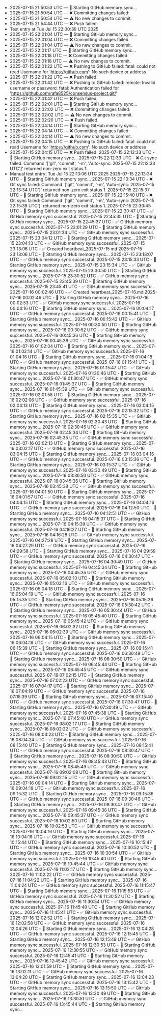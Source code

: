 - 2025-07-15 21:50:53 UTC — 🔄 Starting GitHub memory sync...
- 2025-07-15 21:50:54 UTC — ❌ Committing changes failed: 
- 2025-07-15 21:50:54 UTC — ⚠️ No new changes to commit.
- 2025-07-15 21:54:44 UTC — ❌ Push failed.
- Test entry at Tue Jul 15 22:00:39 UTC 2025
- 2025-07-15 22:01:04 UTC — 🔄 Starting GitHub memory sync...
- 2025-07-15 22:01:04 UTC — ❌ Committing changes failed: 
- 2025-07-15 22:01:04 UTC — ⚠️ No new changes to commit.
- 2025-07-15 22:01:17 UTC — 🔄 Starting GitHub memory sync...
- 2025-07-15 22:01:18 UTC — ❌ Committing changes failed: 
- 2025-07-15 22:01:18 UTC — ⚠️ No new changes to commit.
- 2025-07-15 22:01:22 UTC — ❌ Pushing to GitHub failed: fatal: could not read Username for 'https://github.com': No such device or address
- 2025-07-15 22:01:22 UTC — ❌ Push failed.
- 2025-07-15 22:01:42 UTC — ❌ Pushing to GitHub failed: remote: Invalid username or password.
fatal: Authentication failed for 'https://github.com/rafa8525/consensus-project.git/'
- 2025-07-15 22:01:42 UTC — ❌ Push failed.
- 2025-07-15 22:02:01 UTC — 🔄 Starting GitHub memory sync...
- 2025-07-15 22:02:02 UTC — ❌ Committing changes failed: 
- 2025-07-15 22:02:02 UTC — ⚠️ No new changes to commit.
- 2025-07-15 22:02:20 UTC — ❌ Push failed.
- 2025-07-15 22:04:14 UTC — 🔄 Starting GitHub memory sync...
- 2025-07-15 22:04:14 UTC — ❌ Committing changes failed: 
- 2025-07-15 22:04:14 UTC — ⚠️ No new changes to commit.
- 2025-07-15 22:04:15 UTC — ❌ Pushing to GitHub failed: fatal: could not read Username for 'https://github.com': No such device or address
- 2025-07-15 22:04:15 UTC — ❌ Push failed.
2025-07-15 22:12:33 UTC - 🔄 Starting GitHub memory sync...
2025-07-15 22:12:33 UTC - ❌ Git sync failed: Command '['git', 'commit', '-m', 'Auto-sync: 2025-07-15 22:12:33 UTC']' returned non-zero exit status 1.
- Manual test entry: Tue Jul 15 22:13:06 UTC 2025
2025-07-15 22:13:34 UTC - 🔄 Starting GitHub memory sync...
2025-07-15 22:13:34 UTC - ❌ Git sync failed: Command '['git', 'commit', '-m', 'Auto-sync: 2025-07-15 22:13:34 UTC']' returned non-zero exit status 1.
2025-07-15 22:15:37 UTC - 🔄 Starting GitHub memory sync...
2025-07-15 22:15:40 UTC - ❌ Git sync failed: Command '['git', 'commit', '-m', 'Auto-sync: 2025-07-15 22:15:39 UTC']' returned non-zero exit status 1.
2025-07-15 22:30:45 UTC - 🔄 Starting GitHub memory sync...
2025-07-15 22:30:47 UTC - ✅ GitHub memory sync successful.
2025-07-15 22:45:35 UTC - 🔄 Starting GitHub memory sync...
2025-07-15 22:45:37 UTC - ✅ GitHub memory sync successful.
2025-07-15 23:01:29 UTC - 🔄 Starting GitHub memory sync...
2025-07-15 23:01:34 UTC - ✅ GitHub memory sync successful.
2025-07-15 23:04:12 UTC - 🔄 Starting GitHub memory sync...
2025-07-15 23:04:13 UTC - ✅ GitHub memory sync successful.
2025-07-15 23:13:06 UTC - ✅ Created heartbeat_2025-07-15.md
2025-07-15 23:13:06 UTC - 🔄 Starting GitHub memory sync...
2025-07-15 23:13:07 UTC - ✅ GitHub memory sync successful.
2025-07-15 23:15:33 UTC - 🔄 Starting GitHub memory sync...
2025-07-15 23:15:34 UTC - ✅ GitHub memory sync successful.
2025-07-15 23:30:50 UTC - 🔄 Starting GitHub memory sync...
2025-07-15 23:30:52 UTC - ✅ GitHub memory sync successful.
2025-07-15 23:45:39 UTC - 🔄 Starting GitHub memory sync...
2025-07-15 23:45:41 UTC - ✅ GitHub memory sync successful.
2025-07-16 00:02:46 UTC - ✅ Created heartbeat_2025-07-16.md
2025-07-16 00:02:46 UTC - 🔄 Starting GitHub memory sync...
2025-07-16 00:02:53 UTC - ✅ GitHub memory sync successful.
2025-07-16 00:04:16 UTC - 🔄 Starting GitHub memory sync...
2025-07-16 00:04:17 UTC - ✅ GitHub memory sync successful.
2025-07-16 00:15:41 UTC - 🔄 Starting GitHub memory sync...
2025-07-16 00:15:42 UTC - ✅ GitHub memory sync successful.
2025-07-16 00:30:50 UTC - 🔄 Starting GitHub memory sync...
2025-07-16 00:30:52 UTC - ✅ GitHub memory sync successful.
2025-07-16 00:45:36 UTC - 🔄 Starting GitHub memory sync...
2025-07-16 00:45:38 UTC - ✅ GitHub memory sync successful.
2025-07-16 01:02:04 UTC - 🔄 Starting GitHub memory sync...
2025-07-16 01:02:14 UTC - ✅ GitHub memory sync successful.
2025-07-16 01:04:16 UTC - 🔄 Starting GitHub memory sync...
2025-07-16 01:04:18 UTC - ✅ GitHub memory sync successful.
2025-07-16 01:15:41 UTC - 🔄 Starting GitHub memory sync...
2025-07-16 01:15:47 UTC - ✅ GitHub memory sync successful.
2025-07-16 01:30:46 UTC - 🔄 Starting GitHub memory sync...
2025-07-16 01:30:47 UTC - ✅ GitHub memory sync successful.
2025-07-16 01:45:37 UTC - 🔄 Starting GitHub memory sync...
2025-07-16 01:45:39 UTC - ✅ GitHub memory sync successful.
2025-07-16 02:01:58 UTC - 🔄 Starting GitHub memory sync...
2025-07-16 02:02:06 UTC - ✅ GitHub memory sync successful.
2025-07-16 02:04:13 UTC - 🔄 Starting GitHub memory sync...
2025-07-16 02:04:15 UTC - ✅ GitHub memory sync successful.
2025-07-16 02:15:32 UTC - 🔄 Starting GitHub memory sync...
2025-07-16 02:15:35 UTC - ✅ GitHub memory sync successful.
2025-07-16 02:30:43 UTC - 🔄 Starting GitHub memory sync...
2025-07-16 02:30:45 UTC - ✅ GitHub memory sync successful.
2025-07-16 02:45:34 UTC - 🔄 Starting GitHub memory sync...
2025-07-16 02:45:35 UTC - ✅ GitHub memory sync successful.
2025-07-16 03:02:13 UTC - 🔄 Starting GitHub memory sync...
2025-07-16 03:02:17 UTC - ✅ GitHub memory sync successful.
2025-07-16 03:04:15 UTC - 🔄 Starting GitHub memory sync...
2025-07-16 03:04:16 UTC - ✅ GitHub memory sync successful.
2025-07-16 03:15:36 UTC - 🔄 Starting GitHub memory sync...
2025-07-16 03:15:37 UTC - ✅ GitHub memory sync successful.
2025-07-16 03:30:49 UTC - 🔄 Starting GitHub memory sync...
2025-07-16 03:30:50 UTC - ✅ GitHub memory sync successful.
2025-07-16 03:45:36 UTC - 🔄 Starting GitHub memory sync...
2025-07-16 03:45:38 UTC - ✅ GitHub memory sync successful.
2025-07-16 04:01:50 UTC - 🔄 Starting GitHub memory sync...
2025-07-16 04:01:57 UTC - ✅ GitHub memory sync successful.
2025-07-16 04:04:15 UTC - 🔄 Starting GitHub memory sync...
2025-07-16 04:04:16 UTC - ✅ GitHub memory sync successful.
2025-07-16 04:12:50 UTC - 🔄 Starting GitHub memory sync...
2025-07-16 04:12:51 UTC - ✅ GitHub memory sync successful.
2025-07-16 04:15:37 UTC - 🔄 Starting GitHub memory sync...
2025-07-16 04:15:39 UTC - ✅ GitHub memory sync successful.
2025-07-16 04:16:27 UTC - 🔄 Starting GitHub memory sync...
2025-07-16 04:16:28 UTC - ✅ GitHub memory sync successful.
2025-07-16 04:27:28 UTC - 🔄 Starting GitHub memory sync...
2025-07-16 04:27:29 UTC - ✅ GitHub memory sync successful.
2025-07-16 04:29:58 UTC - 🔄 Starting GitHub memory sync...
2025-07-16 04:29:59 UTC - ✅ GitHub memory sync successful.
2025-07-16 04:30:47 UTC - 🔄 Starting GitHub memory sync...
2025-07-16 04:30:49 UTC - ✅ GitHub memory sync successful.
2025-07-16 04:45:34 UTC - 🔄 Starting GitHub memory sync...
2025-07-16 04:45:35 UTC - ✅ GitHub memory sync successful.
2025-07-16 05:02:10 UTC - 🔄 Starting GitHub memory sync...
2025-07-16 05:02:16 UTC - ✅ GitHub memory sync successful.
2025-07-16 05:04:18 UTC - 🔄 Starting GitHub memory sync...
2025-07-16 05:04:19 UTC - ✅ GitHub memory sync successful.
2025-07-16 05:15:35 UTC - 🔄 Starting GitHub memory sync...
2025-07-16 05:15:36 UTC - ✅ GitHub memory sync successful.
2025-07-16 05:30:42 UTC - 🔄 Starting GitHub memory sync...
2025-07-16 05:30:44 UTC - ✅ GitHub memory sync successful.
2025-07-16 05:45:40 UTC - 🔄 Starting GitHub memory sync...
2025-07-16 05:45:42 UTC - ✅ GitHub memory sync successful.
2025-07-16 06:02:32 UTC - 🔄 Starting GitHub memory sync...
2025-07-16 06:02:39 UTC - ✅ GitHub memory sync successful.
2025-07-16 06:04:15 UTC - 🔄 Starting GitHub memory sync...
2025-07-16 06:04:16 UTC - ✅ GitHub memory sync successful.
2025-07-16 06:15:39 UTC - 🔄 Starting GitHub memory sync...
2025-07-16 06:15:41 UTC - ✅ GitHub memory sync successful.
2025-07-16 06:30:49 UTC - 🔄 Starting GitHub memory sync...
2025-07-16 06:30:50 UTC - ✅ GitHub memory sync successful.
2025-07-16 06:45:44 UTC - 🔄 Starting GitHub memory sync...
2025-07-16 06:45:45 UTC - ✅ GitHub memory sync successful.
2025-07-16 07:02:15 UTC - 🔄 Starting GitHub memory sync...
2025-07-16 07:02:23 UTC - ✅ GitHub memory sync successful.
2025-07-16 07:04:17 UTC - 🔄 Starting GitHub memory sync...
2025-07-16 07:04:19 UTC - ✅ GitHub memory sync successful.
2025-07-16 07:15:39 UTC - 🔄 Starting GitHub memory sync...
2025-07-16 07:15:40 UTC - ✅ GitHub memory sync successful.
2025-07-16 07:30:47 UTC - 🔄 Starting GitHub memory sync...
2025-07-16 07:30:49 UTC - ✅ GitHub memory sync successful.
2025-07-16 07:45:38 UTC - 🔄 Starting GitHub memory sync...
2025-07-16 07:45:40 UTC - ✅ GitHub memory sync successful.
2025-07-16 08:02:17 UTC - 🔄 Starting GitHub memory sync...
2025-07-16 08:02:22 UTC - ✅ GitHub memory sync successful.
2025-07-16 08:04:23 UTC - 🔄 Starting GitHub memory sync...
2025-07-16 08:04:24 UTC - ✅ GitHub memory sync successful.
2025-07-16 08:15:40 UTC - 🔄 Starting GitHub memory sync...
2025-07-16 08:15:41 UTC - ✅ GitHub memory sync successful.
2025-07-16 08:30:47 UTC - 🔄 Starting GitHub memory sync...
2025-07-16 08:30:50 UTC - ✅ GitHub memory sync successful.
2025-07-16 08:45:43 UTC - 🔄 Starting GitHub memory sync...
2025-07-16 08:45:49 UTC - ✅ GitHub memory sync successful.
2025-07-16 09:02:08 UTC - 🔄 Starting GitHub memory sync...
2025-07-16 09:02:15 UTC - ✅ GitHub memory sync successful.
2025-07-16 09:04:14 UTC - 🔄 Starting GitHub memory sync...
2025-07-16 09:04:16 UTC - ✅ GitHub memory sync successful.
2025-07-16 09:15:32 UTC - 🔄 Starting GitHub memory sync...
2025-07-16 09:15:36 UTC - ✅ GitHub memory sync successful.
2025-07-16 09:30:46 UTC - 🔄 Starting GitHub memory sync...
2025-07-16 09:30:47 UTC - ✅ GitHub memory sync successful.
2025-07-16 09:45:36 UTC - 🔄 Starting GitHub memory sync...
2025-07-16 09:45:37 UTC - ✅ GitHub memory sync successful.
2025-07-16 10:02:50 UTC - 🔄 Starting GitHub memory sync...
2025-07-16 10:02:53 UTC - ✅ GitHub memory sync successful.
2025-07-16 10:04:16 UTC - 🔄 Starting GitHub memory sync...
2025-07-16 10:04:18 UTC - ✅ GitHub memory sync successful.
2025-07-16 10:15:44 UTC - 🔄 Starting GitHub memory sync...
2025-07-16 10:15:47 UTC - ✅ GitHub memory sync successful.
2025-07-16 10:30:52 UTC - 🔄 Starting GitHub memory sync...
2025-07-16 10:30:54 UTC - ✅ GitHub memory sync successful.
2025-07-16 10:45:40 UTC - 🔄 Starting GitHub memory sync...
2025-07-16 10:45:44 UTC - ✅ GitHub memory sync successful.
2025-07-16 11:02:17 UTC - 🔄 Starting GitHub memory sync...
2025-07-16 11:02:22 UTC - ✅ GitHub memory sync successful.
2025-07-16 11:04:22 UTC - 🔄 Starting GitHub memory sync...
2025-07-16 11:04:24 UTC - ✅ GitHub memory sync successful.
2025-07-16 11:15:47 UTC - 🔄 Starting GitHub memory sync...
2025-07-16 11:15:53 UTC - ✅ GitHub memory sync successful.
2025-07-16 11:30:52 UTC - 🔄 Starting GitHub memory sync...
2025-07-16 11:30:54 UTC - ✅ GitHub memory sync successful.
2025-07-16 11:45:40 UTC - 🔄 Starting GitHub memory sync...
2025-07-16 11:45:41 UTC - ✅ GitHub memory sync successful.
2025-07-16 12:02:52 UTC - 🔄 Starting GitHub memory sync...
2025-07-16 12:02:58 UTC - ✅ GitHub memory sync successful.
2025-07-16 12:04:26 UTC - 🔄 Starting GitHub memory sync...
2025-07-16 12:04:28 UTC - ✅ GitHub memory sync successful.
2025-07-16 12:15:45 UTC - 🔄 Starting GitHub memory sync...
2025-07-16 12:15:49 UTC - ✅ GitHub memory sync successful.
2025-07-16 12:30:53 UTC - 🔄 Starting GitHub memory sync...
2025-07-16 12:30:55 UTC - ✅ GitHub memory sync successful.
2025-07-16 12:45:41 UTC - 🔄 Starting GitHub memory sync...
2025-07-16 12:45:42 UTC - ✅ GitHub memory sync successful.
2025-07-16 13:01:59 UTC - 🔄 Starting GitHub memory sync...
2025-07-16 13:02:11 UTC - ✅ GitHub memory sync successful.
2025-07-16 13:04:20 UTC - 🔄 Starting GitHub memory sync...
2025-07-16 13:04:23 UTC - ✅ GitHub memory sync successful.
2025-07-16 13:15:42 UTC - 🔄 Starting GitHub memory sync...
2025-07-16 13:15:50 UTC - ✅ GitHub memory sync successful.
2025-07-16 13:30:49 UTC - 🔄 Starting GitHub memory sync...
2025-07-16 13:30:51 UTC - ✅ GitHub memory sync successful.
2025-07-16 13:45:44 UTC - 🔄 Starting GitHub memory sync...
